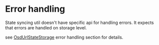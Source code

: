 # Error handling

State syncing util doesn't have specific api for handling errors.
It expects that errors are handled on storage level.

see [OsdUrlStateStorage](./storages/osd_url_storage.md#) error handling section for details.
